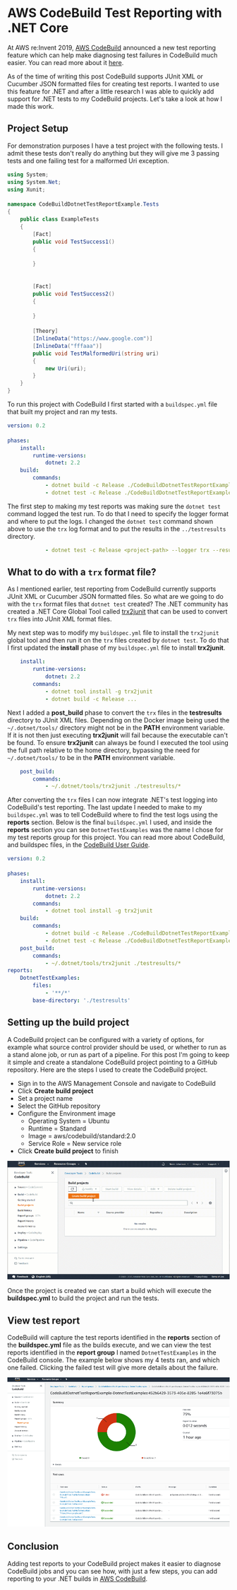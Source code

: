 # AWS CodeBuild Test Reporting with .NET Core

At AWS re:Invent 2019, [AWS CodeBuild](https://aws.amazon.com/codebuild/) announced a new test reporting feature which can help make diagnosing test failures in CodeBuild much easier. You can read more about it [here](https://aws.amazon.com/blogs/devops/test-reports-with-aws-codebuild/).

As of the time of writing this post CodeBuild supports JUnit XML or Cucumber JSON formatted files for creating test reports. I wanted to use this feature for .NET and after a little research I was able to quickly add support for .NET tests to my CodeBuild projects. Let's take a look at how I made this work.

## Project Setup

For demonstration purposes I have a test project with the following tests. I admit these tests don't really do anything but they will give me 3 passing tests and one failing test for a malformed Uri exception.

```csharp
using System;
using System.Net;
using Xunit;

namespace CodeBuildDotnetTestReportExample.Tests
{
    public class ExampleTests
    {
        [Fact]
        public void TestSuccess1()
        {

        }


        [Fact]
        public void TestSuccess2()
        {

        }

        [Theory]
        [InlineData("https://www.google.com")]
        [InlineData("fffaaa")]
        public void TestMalformedUri(string uri)
        {
            new Uri(uri);
        }
    }
}
```

To run this project with CodeBuild I first started with a `buildspec.yml` file that built my project and ran my tests.

```yml
version: 0.2

phases:
    install:
        runtime-versions:
            dotnet: 2.2
    build:
        commands:
            - dotnet build -c Release ./CodeBuildDotnetTestReportExample/CodeBuildDotnetTestReportExample.csproj
            - dotnet test -c Release ./CodeBuildDotnetTestReportExample.Tests/CodeBuildDotnetTestReportExample.Tests.csproj
```

The first step to making my test reports was making sure the `dotnet test` command logged the test run. To do that I need to specify the logger format and where to put the logs. I changed the `dotnet test` command shown above to use the `trx` log format and to put the results in the `../testresults` directory.

```yml
            - dotnet test -c Release <project-path> --logger trx --results-directory ../testresults
```

## What to do with a `trx` format file?

As I mentioned earlier, test reporting from CodeBuild currently supports JUnit XML or Cucumber JSON formatted files. So what are we going to do with the `trx` format files that `dotnet test` created? The .NET community has created a .NET Core Global Tool called [trx2junit](https://www.nuget.org/packages/trx2junit/) that can be used to convert `trx` files into JUnit XML format files.

My next step was to modify my `buildspec.yml` file to install the `trx2junit` global tool and then run it on the `trx` files created by `dotnet test`. To do that I first updated the **install** phase of my `buildspec.yml` file to install **trx2junit**.

```yml
    install:
        runtime-versions:
            dotnet: 2.2
        commands:
            - dotnet tool install -g trx2junit
            - dotnet build -c Release ...
```

Next I added a **post_build** phase to convert the `trx` files in the **testresults** directory to JUnit XML files. Depending on the Docker image being used the `~/.dotnet/tools/` directory might not be in the **PATH** environment variable. If it is not then just executing **trx2junit** will fail because the executable can't be found. To ensure **trx2junit** can always be found I executed the tool using the full path relative to the home directory, bypassing the need for `~/.dotnet/tools/` to be in the **PATH** environment variable.

```yml
    post_build:
        commands:
            - ~/.dotnet/tools/trx2junit ./testresults/*
```

After converting the `trx` files I can now integrate .NET's test logging into CodeBuild's test reporting. The last update I needed to make to my `buildspec.yml` was to tell CodeBuild where to find the test logs using the **reports** section. Below is the final `buildspec.yml` I used, and inside the **reports** section you can see `DotnetTestExamples` was the name I chose for my test reports group for this project. You can read more about CodeBuild, and buildspec files, in the [CodeBuild User Guide](https://docs.aws.amazon.com/codebuild/latest/userguide/welcome.html).

```yml
version: 0.2

phases:
    install:
        runtime-versions:
            dotnet: 2.2
        commands:
            - dotnet tool install -g trx2junit
    build:
        commands:
            - dotnet build -c Release ./CodeBuildDotnetTestReportExample/CodeBuildDotnetTestReportExample.csproj
            - dotnet test -c Release ./CodeBuildDotnetTestReportExample.Tests/CodeBuildDotnetTestReportExample.Tests.csproj --logger trx --results-directory ../testresults
    post_build:
        commands:
            - ~/.dotnet/tools/trx2junit ./testresults/*
reports:
    DotnetTestExamples:
        files:
            - '**/*'
        base-directory: './testresults'
```

## Setting up the build project

A CodeBuild project can be configured with a variety of options, for example what source control provider should be used, or whether to run as a stand alone job, or run as part of a pipeline. For this post I'm going to keep it simple and create a standalone CodeBuild project pointing to a GitHub repository. Here are the steps I used to create the CodeBuild project.

* Sign in to the AWS Management Console and navigate to CodeBuild
* Click **Create build project**
* Set a project name
* Select the GitHub repository
* Configure the Environment image
  * Operating System = Ubuntu
  * Runtime = Standard
  * Image = aws/codebuild/standard:2.0
  * Service Role = New service role
* Click **Create build project** to finish

![alt text](./resources/build-setup.gif "CodeBuild project Setup")

Once the project is created we can start a build which will execute the **buildspec.yml** to build the project and run the tests.

## View test report

CodeBuild will capture the test reports identified in the **reports** section of the **buildspec.yml** file as the builds execute, and we can view the test reports identified in the **report group** I named `DotnetTestExamples` in the CodeBuild console. The example below shows my 4 tests ran, and which one failed. Clicking the failed test will give more details about the failure.

![alt text](./resources/report-overview.png "Test report")

## Conclusion

Adding test reports to your CodeBuild project makes it easier to diagnose CodeBuild jobs and you can see how, with just a few steps, you can add reporting to your .NET builds in [AWS CodeBuild](https://aws.amazon.com/codebuild/).
